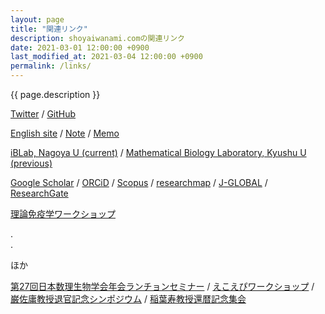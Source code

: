 ```yaml
---
layout: page
title: "関連リンク"
description: shoyaiwanami.comの関連リンク
date: 2021-03-01 12:00:00 +0900
last_modified_at: 2021-03-04 12:00:00 +0900
permalink: /links/
---
```



{{ page.description }}

[Twitter](https://twitter.com/iwanami13) /
[GitHub](https://github.com/iwanaminami)

[English site](https://en.shoyaiwanami.com/) /
[Note](https://note.shoyaiwanami.com/) /
[Memo](https://memo.shoyaiwanami.com/)

[iBLab, Nagoya U (current)](https://iblab.bio.nagoya-u.ac.jp/) /
[Mathematical Biology Laboratory, Kyushu U (previous)](http://bio-math10.biology.kyushu-u.ac.jp/)

[Google Scholar](https://scholar.google.co.jp/citations?user=Vt5AAPcAAAAJ&hl=en) /
[ORCiD](https://orcid.org/0000-0003-1474-5348) /
[Scopus](https://www.scopus.com/authid/detail.uri?authorId=57194052382) /
[researchmap](https://researchmap.jp/iwanamishoya) /
[J-GLOBAL](https://jglobal.jst.go.jp/detail?JGLOBAL_ID=202001015465097756) /
[ResearchGate](https://www.researchgate.net/profile/Shoya-Iwanami)

[理論免疫学ワークショップ](https://workshop.theoreticalimmunology.jp/)

.  
.

ほか

[第27回日本数理生物学会年会ランチョンセミナー](https://luncheonbiomath.jimdofree.com/) /
[えこえぴワークショップ](https://ecoepi.jimdofree.com/) /
[巌佐庸教授退官記念シンポジウム](https://yohiwasataikankinen.wixsite.com/symposium) /
[稲葉寿教授還暦記念集会](https://inabakanreki.jimdofree.com/)
